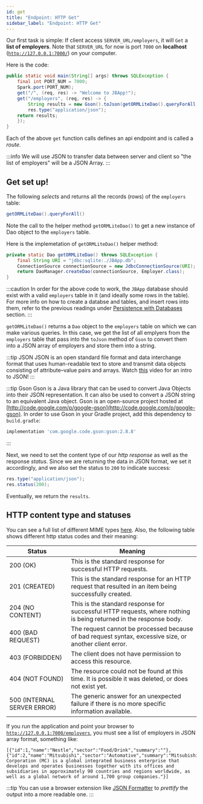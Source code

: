 ```yaml
---
id: get
title: "Endpoint: HTTP Get"
sidebar_label: "Endpoint: HTTP Get"
---
```


Our first task is simple:
If client access `SERVER_URL/employers`, it will `Get` a **list of employers**. Note that `SERVER_URL` for now is port `7000` on **localhost** ([`http://127.0.0.1:7000/`](http://127.0.0.1:7000/)) on your computer. 

Here is the code:

```java
public static void main(String[] args) throws SQLException {
    final int PORT_NUM = 7000;
    Spark.port(PORT_NUM);
    get("/", (req, res) -> "Welcome to JBApp!");
    get("/employers", (req, res) -> {
        String results = new Gson().toJson(getORMLiteDao().queryForAll());
        res.type("application/json");
    return results;
    });
}
```

Each of the above `get` function calls  defines an api endpoint and is called a _route_.

:::info
We will use JSON to transfer data between server and client so "the list of employers" will be a JSON Array.
:::

## Get set up!

The following *selects* and returns all the records (rows) of the `employers` table:

```java
getORMLiteDao().queryForAll()
```

Note the call to the helper method `getORMLiteDao()` to get a new instance of Dao object to the `employers` table.

Here is the implemetation of `getORMLiteDao()` helper method:

```java
private static Dao getORMLiteDao() throws SQLException {
    final String URI = "jdbc:sqlite:./JBApp.db";
    ConnectionSource connectionSource = new JdbcConnectionSource(URI);
    return DaoManager.createDao(connectionSource, Employer.class);
}
```

:::caution
In order for the above code to work, the `JBApp` database should exist with a valid `employers` table in it (and ideally some rows in the table). For more info on how to create a databse and tables, and insert rows into them, refer to the previous readings under [Persistence with Databases](sql) section.
:::

`getORMLiteDao()` returns a `Dao` object to the `employers` table on which we can make various queries. In this case, we get the list of all emplyers from the `employers` table that pass into the `toJson` method of `Gson` to convert them into a JSON array of employers and store 
them into a string. 

:::tip JSON
JSON is an open standard file format and data interchange format that uses human-readable text to store and transmit data objects consisting of attribute–value pairs and arrays. Watch [this](https://www.youtube.com/watch?v=iiADhChRriM) video for an intro to JSON!
:::

:::tip Gson
Gson is a Java library that can be used to convert Java Objects into their JSON representation. It can also be used to convert a JSON string to an equivalent Java object. Gson is an open-source project hosted at [http://code.google.com/p/google-gson](http://code.google.com/p/google-gson). In order to use Gson in your Gradle project, add this dependency to `build.gradle`:

```groovy
implementation 'com.google.code.gson:gson:2.8.8'
```

:::

Next, we need to set the content type of our _http response_ as well as the response _status_. Since we are returning the data in JSON format, we set it accordingly, and we also set the status to `200` to indicate success:

```java
res.type("application/json");
res.status(200);
```

Eventually, we return the `results`.

## HTTP content type and statuses

You can see a full list of different MIME types [here](https://developer.mozilla.org/en-US/docs/Web/HTTP/Basics_of_HTTP/MIME_types/Common_types). Also, the following table shows different http status codes and their meaning:

| Status | Meaning |
| --- | --- |
|200 (OK)	| This is the standard response for successful HTTP requests. |
|201 (CREATED) | This is the standard response for an HTTP request that resulted in an item being successfully created. |
|204 (NO CONTENT)	| This is the standard response for successful HTTP requests, where nothing is being returned in the response body. |
|400 (BAD REQUEST) | The request cannot be processed because of bad request syntax, excessive size, or another client error. |
|403 (FORBIDDEN) | The client does not have permission to access this resource. |
|404 (NOT FOUND) | The resource could not be found at this time. It is possible it was deleted, or does not exist yet. |
|500 (INTERNAL SERVER ERROR) | The generic answer for an unexpected failure if there is no more specific information available. |



If you run the application and point your browser to [`http://127.0.0.1:7000/employers`](http://127.0.0.1:7000/employers), you must see a list of employers in JSON array format, something like:

```plain
[{"id":1,"name":"Nestle","sector":"Food/Drink","summary":""},{"id":2,"name":"Mitsubishi","sector":"Automative","summary":"Mitsubishi Corporation (MC) is a global integrated business enterprise that develops and operates businesses together with its offices and subsidiaries in approximately 90 countries and regions worldwide, as well as a global network of around 1,700 group companies."}]
```

:::tip
You can use a browser extension like [JSON Formatter](https://chrome.google.com/webstore/detail/json-formatter/bcjindcccaagfpapjjmafapmmgkkhgoa?hl=en) to _prettify_ the output into a more readable one.
:::

